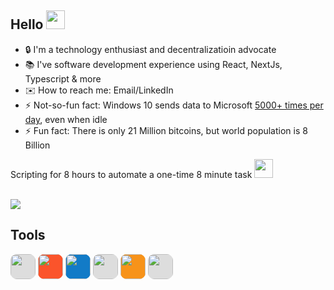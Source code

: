 ## Hello <img src="https://c.tenor.com/SNL9_xhZl9oAAAAi/waving-hand-joypixels.gif" height="30px"/>

- 🔒 I'm a technology enthusiast and decentralizatioin advocate
- 📚 I've software development experience using React, NextJs, Typescript & more
- ✉️ How to reach me: Email/LinkedIn
- ⚡ Not-so-fun fact: Windows 10 sends data to Microsoft [5000+ times per day](https://thehackernews.com/2016/02/microsoft-windows10-privacy.html), even when idle
- ⚡ Fun fact: There is only 21 Million bitcoins, but world population is 8 Billion

Scripting for 8 hours to automate a one-time 8 minute task <img src="https://media.giphy.com/media/WUlplcMpOCEmTGBtBW/giphy.gif" width="30"/>

</br>
<!--
<img src="https://github-readme-stats.vercel.app/api?username=nalladev&include_all_commits=true&theme=github_dark&title_color=26a0da&icon_color=26a0da&hide_border=true&custom_title=Github%20Stats&show_icons=true"/>\-->
<img src="https://github-readme-stats.vercel.app/api/top-langs/?username=nalladev&theme=github_dark&title_color=26a0da&hide_border=true&custom_title=Most%20Used%20Languages&layout=compact&langs_count=10&card_width=445"/>

## Tools
<a href="https://system76.com/"><img style="width: 40px; background: #ddd; border-radius: 10px;" src="https://simpleicons.org/icons/system76.svg"/></a>
<a href="https://brave.com/"><img style="width: 40px; background: #FB542B; border-radius: 10px;" src="https://simpleicons.org/icons/brave.svg"/></a>
<a href="https://vscodium.com/"><img style="width: 40px; background: #127bc7; border-radius: 10px;" src="https://simpleicons.org/icons/vscodium.svg"/></a>
<a href="https://stackoverflow.com/"><img style="width: 40px; background: #ddd; border-radius: 10px;" src="https://simpleicons.org/icons/stackoverflow.svg"/></a>
<a href="https://bitcoin.org/"><img style="width: 40px; background: #F7931A; border-radius: 10px;" src="https://simpleicons.org/icons/bitcoin.svg"/></a>
<a href="https://gimp.org/"><img style="width: 40px; background: #ddd; border-radius: 10px;" src="https://simpleicons.org/icons/gimp.svg"/></a>



<!--
- 🌱 I’m currently learning
- ✉️ How to reach me: LinkedIn


![Joel's GitHub stats](https://github-readme-stats.vercel.app/api?username=nalladev)
![Top Langs](https://github-readme-stats.vercel.app/api/top-langs/?username=nalladev&layout=compact)

- 🔭 I’m currently working on ...
- 👯 I’m looking to collaborate on ...
- 🤔 I’m looking for help with ...
- 💬 Ask me about ...
- 😄 Pronouns: ...
- ⚡ Fun fact: ...
-->

